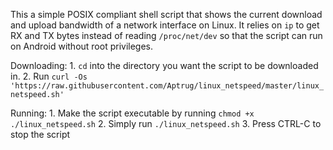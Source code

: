 This a simple POSIX compliant shell script that shows the current download and upload
bandwidth of a network interface on Linux. It relies on `ip` to get RX and TX bytes
instead of reading `/proc/net/dev` so that the script can run on Android without root privileges.

Downloading:
	1. `cd` into the directory you want the script to be downloaded in.
	2. Run `curl -Os 'https://raw.githubusercontent.com/Aptrug/linux_netspeed/master/linux_netspeed.sh'`

Running:
	1. Make the script executable by running `chmod +x ./linux_netspeed.sh`
	2. Simply run `./linux_netspeed.sh`
	3. Press CTRL-C to stop the script

